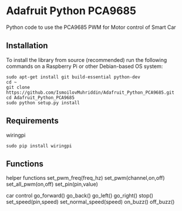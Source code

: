 # Adafruit Python PCA9685
Python code to use the PCA9685 PWM for Motor control of Smart Car

## Installation

To install the library from source (recommended) run the following commands on a Raspberry Pi or other Debian-based OS system:

    sudo apt-get install git build-essential python-dev
    cd ~
    git clone https://github.com/IsmoilovMuhriddin/Adafruit_Python_PCA9685.git
    cd Adafruit_Python_PCA9685
    sudo python setup.py install

## Requirements
wiringpi

    sudo pip install wiringpi

## Functions
helper functions
    set_pwm_freq(freq_hz)
    set_pwm(channel,on,off)
    set_all_pwm(on,off)
    set_pin(pin,value)

car control
    go_forward()
    go_back()
    go_left()
    go_right()
    stop()
    set_speed(pin,speed)
    set_normal_speed(speed)
    on_buzz()
    off_buzz()
